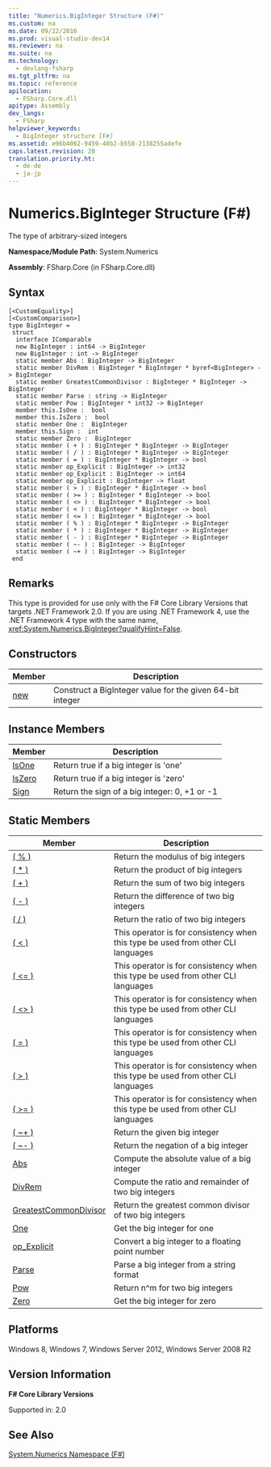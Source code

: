 ```yaml
---
title: "Numerics.BigInteger Structure (F#)"
ms.custom: na
ms.date: 09/22/2016
ms.prod: visual-studio-dev14
ms.reviewer: na
ms.suite: na
ms.technology: 
  - devlang-fsharp
ms.tgt_pltfrm: na
ms.topic: reference
apilocation: 
  - FSharp.Core.dll
apitype: Assembly
dev_langs: 
  - FSharp
helpviewer_keywords: 
  - BigInteger structure [F#]
ms.assetid: e96b4062-9459-48b2-b558-2138255adefe
caps.latest.revision: 20
translation.priority.ht: 
  - de-de
  - ja-jp
---
```

# Numerics.BigInteger Structure (F#)
The type of arbitrary-sized integers  
  
 **Namespace/Module Path**: System.Numerics  
  
 **Assembly**: FSharp.Core (in FSharp.Core.dll)  
  
## Syntax  
  
```  
[<CustomEquality>]  
[<CustomComparison>]  
type BigInteger =  
 struct  
  interface IComparable  
  new BigInteger : int64 -> BigInteger  
  new BigInteger : int -> BigInteger  
  static member Abs : BigInteger -> BigInteger  
  static member DivRem : BigInteger * BigInteger * byref<BigInteger> -> BigInteger  
  static member GreatestCommonDivisor : BigInteger * BigInteger -> BigInteger  
  static member Parse : string -> BigInteger  
  static member Pow : BigInteger * int32 -> BigInteger  
  member this.IsOne :  bool  
  member this.IsZero :  bool  
  static member One :  BigInteger  
  member this.Sign :  int  
  static member Zero :  BigInteger  
  static member ( + ) : BigInteger * BigInteger -> BigInteger  
  static member ( / ) : BigInteger * BigInteger -> BigInteger  
  static member ( = ) : BigInteger * BigInteger -> bool  
  static member op_Explicit : BigInteger -> int32  
  static member op_Explicit : BigInteger -> int64  
  static member op_Explicit : BigInteger -> float  
  static member ( > ) : BigInteger * BigInteger -> bool  
  static member ( >= ) : BigInteger * BigInteger -> bool  
  static member ( <> ) : BigInteger * BigInteger -> bool  
  static member ( < ) : BigInteger * BigInteger -> bool  
  static member ( <= ) : BigInteger * BigInteger -> bool  
  static member ( % ) : BigInteger * BigInteger -> BigInteger  
  static member ( * ) : BigInteger * BigInteger -> BigInteger  
  static member ( - ) : BigInteger * BigInteger -> BigInteger  
  static member ( ~- ) : BigInteger -> BigInteger  
  static member ( ~+ ) : BigInteger -> BigInteger  
 end  
```  
  
## Remarks  
 This type is provided for use only with the F# Core Library Versions that targets .NET Framework 2.0. If you are using .NET Framework 4, use the .NET Framework 4 type with the same name, <xref:System.Numerics.BigInteger?qualifyHint=False>.  
  
## Constructors  
  
|Member|Description|  
|------------|-----------------|  
|[new](../vs140/numerics.biginteger-constructor--fsharp-.md)|Construct a BigInteger value for the given 64-bit integer|  
  
## Instance Members  
  
|Member|Description|  
|------------|-----------------|  
|[IsOne](../vs140/biginteger.isone-property--fsharp-.md)|Return true if a big integer is 'one'|  
|[IsZero](../vs140/biginteger.iszero-property--fsharp-.md)|Return true if a big integer is 'zero'|  
|[Sign](../vs140/biginteger.sign-property--fsharp-.md)|Return the sign of a big integer: 0, +1 or -1|  
  
## Static Members  
  
|Member|Description|  
|------------|-----------------|  
|[( % )](../vs140/biginteger.-----method--fsharp-.md)|Return the modulus of big integers|  
|[( * )](../vs140/biginteger.------method--fsharp-.md)|Return the product of big integers|  
|[( + )](../vs140/biginteger.------method--fsharp-.md)|Return the sum of two big integers|  
|[( - )](../vs140/biginteger.------method--fsharp-1.md)|Return the difference of two big integers|  
|[( / )](../vs140/biginteger.------method--fsharp-2.md)|Return the ratio of two big integers|  
|[( < )](../vs140/biginteger.------method--fsharp-.md)|This operator is for consistency when this type be used from other CLI languages|  
|[( <= )](../vs140/biginteger.---=---method--fsharp-.md)|This operator is for consistency when this type be used from other CLI languages|  
|[( <> )](../vs140/biginteger.-------method--fsharp-.md)|This operator is for consistency when this type be used from other CLI languages|  
|[( = )](../vs140/biginteger.--=---method--fsharp-.md)|This operator is for consistency when this type be used from other CLI languages|  
|[( > )](../vs140/biginteger.------method--fsharp-.md)|This operator is for consistency when this type be used from other CLI languages|  
|[( >= )](../vs140/biginteger.---=---method--fsharp-.md)|This operator is for consistency when this type be used from other CLI languages|  
|[( ~+ )](../vs140/biginteger.--~----method--fsharp-.md)|Return the given big integer|  
|[( ~- )](../vs140/biginteger.--~----method--fsharp-.md)|Return the negation of a big integer|  
|[Abs](../vs140/biginteger.abs-method--fsharp-.md)|Compute the absolute value of a big integer|  
|[DivRem](../vs140/biginteger.divrem-method--fsharp-.md)|Compute the ratio and remainder of two big integers|  
|[GreatestCommonDivisor](../vs140/biginteger.greatestcommondivisor-method--fsharp-.md)|Return the greatest common divisor of two big integers|  
|[One](../vs140/biginteger.one-property--fsharp-.md)|Get the big integer for one|  
|[op_Explicit](../vs140/biginteger.op_explicit-method--fsharp-.md)|Convert a big integer to a floating point number|  
|[Parse](../vs140/biginteger.parse-method--fsharp-.md)|Parse a big integer from a string format|  
|[Pow](../vs140/biginteger.pow-method--fsharp-.md)|Return n^m for two big integers|  
|[Zero](../vs140/biginteger.zero-property--fsharp-.md)|Get the big integer for zero|  
  
## Platforms  
 Windows 8, Windows 7, Windows Server 2012, Windows Server 2008 R2  
  
## Version Information  
 **F# Core Library Versions**  
  
 Supported in: 2.0  
  
## See Also  
 [System.Numerics Namespace (F#)](../vs140/system.numerics-namespace--fsharp-.md)